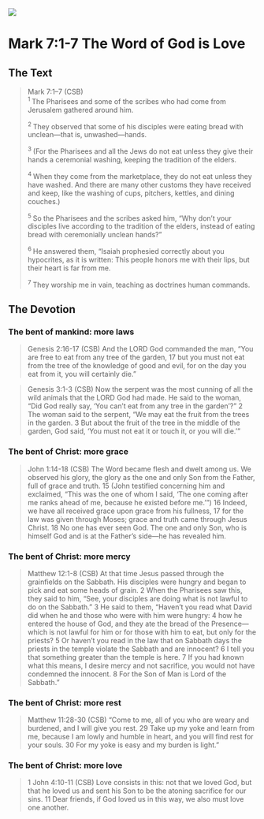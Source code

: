 <img class="intro-right" src="/images/art-mark.jpg">

# Mark 7:1-7 The Word of God is Love

## The Text

>Mark 7:1–7 (CSB)  
><sup> 1 </sup> The Pharisees and some of the scribes who had come from Jerusalem gathered around him.
>
><sup> 2 </sup> They observed that some of his disciples were eating bread with unclean—that is, unwashed—hands.
>
><sup> 3 </sup> (For the Pharisees and all the Jews do not eat unless they give their hands a ceremonial washing, keeping the tradition of the elders.
>
><sup> 4 </sup> When they come from the marketplace, they do not eat unless they have washed. And there are many other customs they have received and keep, like the washing of cups, pitchers, kettles, and dining couches.)
>
><sup> 5 </sup> So the Pharisees and the scribes asked him, “Why don’t your disciples live according to the tradition of the elders, instead of eating bread with ceremonially unclean hands?”
>
><sup> 6 </sup> He answered them, “Isaiah prophesied correctly about you hypocrites, as it is written: This people honors me with their lips, but their heart is far from me.
>
><sup> 7 </sup> They worship me in vain, teaching as doctrines human commands.

## The Devotion

### The bent of mankind: more laws

>Genesis 2:16-17 (CSB) And the LORD God commanded the man, “You are free to eat from any tree of the garden, 17 but you must not eat from the tree of the knowledge of good and evil, for on the day you eat from it, you will certainly die.”

>Genesis 3:1-3 (CSB) Now the serpent was the most cunning of all the wild animals that the LORD God had made. He said to the woman, “Did God really say, ‘You can’t eat from any tree in the garden’?” 2 The woman said to the serpent, “We may eat the fruit from the trees in the garden. 3 But about the fruit of the tree in the middle of the garden, God said, ‘You must not eat it or touch it, or you will die.’”

### The bent of Christ: more grace

>John 1:14-18 (CSB) The Word became flesh and dwelt among us. We observed his glory, the glory as the one and only Son from the Father, full of grace and truth. 15 (John testified concerning him and exclaimed, “This was the one of whom I said, ‘The one coming after me ranks ahead of me, because he existed before me.’”) 16 Indeed, we have all received grace upon grace from his fullness, 17 for the law was given through Moses; grace and truth came through Jesus Christ. 18 No one has ever seen God. The one and only Son, who is himself God and is at the Father’s side—he has revealed him.

### The bent of Christ: more mercy

>Matthew 12:1-8 (CSB) At that time Jesus passed through the grainfields on the Sabbath. His disciples were hungry and began to pick and eat some heads of grain. 2 When the Pharisees saw this, they said to him, “See, your disciples are doing what is not lawful to do on the Sabbath.” 3 He said to them, “Haven’t you read what David did when he and those who were with him were hungry: 4 how he entered the house of God, and they ate the bread of the Presence—which is not lawful for him or for those with him to eat, but only for the priests? 5 Or haven’t you read in the law that on Sabbath days the priests in the temple violate the Sabbath and are innocent? 6 I tell you that something greater than the temple is here. 7 If you had known what this means, I desire mercy and not sacrifice, you would not have condemned the innocent. 8 For the Son of Man is Lord of the Sabbath.”

### The bent of Christ: more rest

>Matthew 11:28-30 (CSB) “Come to me, all of you who are weary and burdened, and I will give you rest. 29 Take up my yoke and learn from me, because I am lowly and humble in heart, and you will find rest for your souls. 30 For my yoke is easy and my burden is light.”

### The bent of Christ: more love

>1 John 4:10-11 (CSB) Love consists in this: not that we loved God, but that he loved us and sent his Son to be the atoning sacrifice for our sins. 11 Dear friends, if God loved us in this way, we also must love one another.

